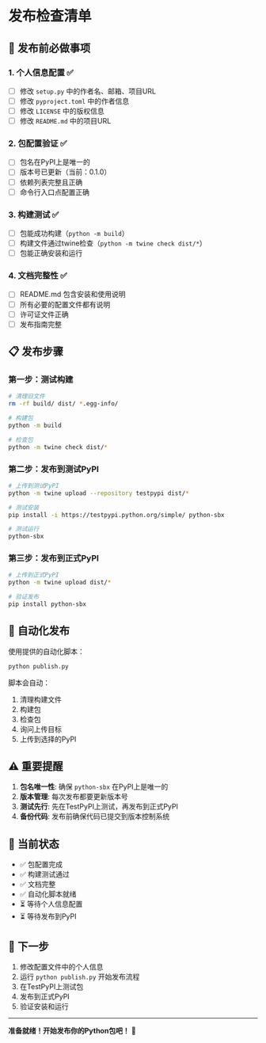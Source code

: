 # 发布检查清单

## 🚀 发布前必做事项

### 1. 个人信息配置 ✅

- [ ] 修改 `setup.py` 中的作者名、邮箱、项目URL
- [ ] 修改 `pyproject.toml` 中的作者信息
- [ ] 修改 `LICENSE` 中的版权信息
- [ ] 修改 `README.md` 中的项目URL

### 2. 包配置验证 ✅

- [ ] 包名在PyPI上是唯一的
- [ ] 版本号已更新（当前：0.1.0）
- [ ] 依赖列表完整且正确
- [ ] 命令行入口点配置正确

### 3. 构建测试 ✅

- [ ] 包能成功构建（`python -m build`）
- [ ] 构建文件通过twine检查（`python -m twine check dist/*`）
- [ ] 包能正确安装和运行

### 4. 文档完整性 ✅

- [ ] README.md 包含安装和使用说明
- [ ] 所有必要的配置文件都有说明
- [ ] 许可证文件正确
- [ ] 发布指南完整

## 📋 发布步骤

### 第一步：测试构建

```bash
# 清理旧文件
rm -rf build/ dist/ *.egg-info/

# 构建包
python -m build

# 检查包
python -m twine check dist/*
```

### 第二步：发布到测试PyPI

```bash
# 上传到测试PyPI
python -m twine upload --repository testpypi dist/*

# 测试安装
pip install -i https://testpypi.python.org/simple/ python-sbx

# 测试运行
python-sbx
```

### 第三步：发布到正式PyPI

```bash
# 上传到正式PyPI
python -m twine upload dist/*

# 验证发布
pip install python-sbx
```

## 🔧 自动化发布

使用提供的自动化脚本：

```bash
python publish.py
```

脚本会自动：
1. 清理构建文件
2. 构建包
3. 检查包
4. 询问上传目标
5. 上传到选择的PyPI

## ⚠️ 重要提醒

1. **包名唯一性**: 确保 `python-sbx` 在PyPI上是唯一的
2. **版本管理**: 每次发布都要更新版本号
3. **测试先行**: 先在TestPyPI上测试，再发布到正式PyPI
4. **备份代码**: 发布前确保代码已提交到版本控制系统

## 📁 当前状态

- ✅ 包配置完成
- ✅ 构建测试通过
- ✅ 文档完整
- ✅ 自动化脚本就绪
- ⏳ 等待个人信息配置
- ⏳ 等待发布到PyPI

## 🎯 下一步

1. 修改配置文件中的个人信息
2. 运行 `python publish.py` 开始发布流程
3. 在TestPyPI上测试包
4. 发布到正式PyPI
5. 验证安装和运行

---

**准备就绪！开始发布你的Python包吧！** 🚀
